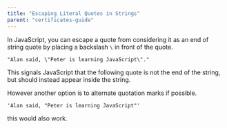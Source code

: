 ```yaml
---
title: "Escaping Literal Quotes in Strings"
parent: "certificates-guide"
---
```


In JavaScript, you can escape a quote from considering it as an end of string quote by placing a backslash `\` in front of the quote.

    "Alan said, \"Peter is learning JavaScript\"."

This signals JavaScript that the following quote is not the end of the string, but should instead appear inside the string.

However another option is to alternate quotation marks if possible.

    'Alan said, "Peter is learning JavaScript"'

this would also work.
